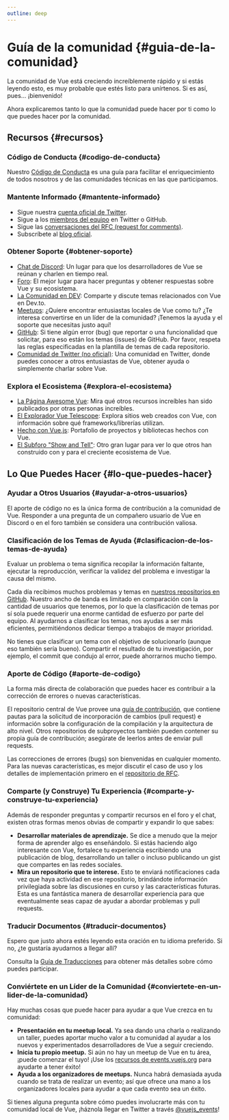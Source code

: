 ```yaml
---
outline: deep
---
```


# Guía de la comunidad {#guia-de-la-comunidad}

La comunidad de Vue está creciendo increíblemente rápido y si estás leyendo esto, es muy probable que estés listo para unírtenos. Si es así, pues... ¡bienvenido!

Ahora explicaremos tanto lo que la comunidad puede hacer por ti como lo que puedes hacer por la comunidad.

## Recursos {#recursos}

### Código de Conducta {#codigo-de-conducta}

Nuestro [Código de Conducta](/about/coc) es una guía para facilitar el enriquecimiento de todos nosotros y de las comunidades técnicas en las que participamos.

### Mantente Informado {#mantente-informado}

- Sigue nuestra [cuenta oficial de Twitter](https://twitter.com/vuejs).
- Sigue a los [miembros del equipo](./team) en Twitter o GitHub.
- Sigue las [conversaciones del RFC (request for comments)](https://github.com/vuejs/rfcs).
- Subscríbete al [blog oficial](https://blog.vuejs.org/).

### Obtener Soporte {#obtener-soporte}

- [Chat de Discord](https://chat.vuejs.org/): Un lugar para que los desarrolladores de Vue se reúnan y charlen en tiempo real.
- [Foro](https://forum.vuejs.org/): El mejor lugar para hacer preguntas y obtener respuestas sobre Vue y su ecosistema.
- [La Comunidad en DEV](https://dev.to/t/vue): Comparte y discute temas relacionados con Vue en Dev.to.
- [Meetups](https://events.vuejs.org/meetups): ¿Quiere encontrar entusiastas locales de Vue como tu? ¿Te interesa convertirse en un líder de la comunidad? ¡Tenemos la ayuda y el soporte que necesitas justo aquí!
- [GitHub](https://github.com/vuejs): Si tiene algún error (bug) que reportar o una funcionalidad que solicitar, para eso están los temas (issues) de GitHub. Por favor, respeta las reglas especificadas en la plantilla de temas de cada repositorio.
- [Comunidad de Twitter (no oficial)](https://twitter.com/i/communities/1516368750634840064): Una comunidad en Twitter, donde puedes conocer a otros entusiastas de Vue, obtener ayuda o simplemente charlar sobre Vue.

### Explora el Ecosistema {#explora-el-ecosistema}

- [La Página Awesome Vue](https://github.com/vuejs/awesome-vue): Mira qué otros recursos increíbles han sido publicados por otras personas increíbles.
- [El Explorador Vue Telescope](https://vuetelescope.com/explore): Explora sitios web creados con Vue, con información sobre qué frameworks/librerías utilizan.
- [Hecho con Vue.js](https://madewithvuejs.com/): Portafolio de proyectos y bibliotecas hechos con Vue.
- [El Subforo "Show and Tell"](https://forum.vuejs.org/c/show-and-tell): Otro gran lugar para ver lo que otros han construido con y para el creciente ecosistema de Vue.

## Lo Que Puedes Hacer {#lo-que-puedes-hacer}

### Ayudar a Otros Usuarios {#ayudar-a-otros-usuarios}

El aporte de código no es la única forma de contribución a la comunidad de Vue. Responder a una pregunta de un compañero usuario de Vue en Discord o en el foro también se considera una contribución valiosa.

### Clasificación de los Temas de Ayuda {#clasificacion-de-los-temas-de-ayuda}

Evaluar un problema o tema significa recopilar la información faltante, ejecutar la reproducción, verificar la validez del problema e investigar la causa del mismo.

Cada día recibimos muchos problemas y temas en [nuestros repositorios en GitHub](https://github.com/vuejs). Nuestro ancho de banda es limitado en comparación con la cantidad de usuarios que tenemos, por lo que la clasificación de temas por sí sola puede requerir una enorme cantidad de esfuerzo por parte del equipo. Al ayudarnos a clasificar los temas, nos ayudas a ser más eficientes, permitiéndonos dedicar tiempo a trabajos de mayor prioridad.

No tienes que clasificar un tema con el objetivo de solucionarlo (aunque eso también sería bueno). Compartir el resultado de tu investigación, por ejemplo, el commit que condujo al error, puede ahorrarnos mucho tiempo.

### Aporte de Código {#aporte-de-codigo}

La forma más directa de colaboración que puedes hacer es contribuir a la corrección de errores o nuevas características.

El repositorio central de Vue provee una [guía de contribución](https://github.com/vuejs/core/blob/main/.github/contributing.md), que contiene pautas para la solicitud de incorporación de cambios (pull request) e información sobre la configuración de la compilación y la arquitectura de alto nivel. Otros repositorios de subproyectos también pueden contener su propia guía de contribución; asegúrate de leerlos antes de enviar pull requests.

Las correcciones de errores (bugs) son bienvenidas en cualquier momento. Para las nuevas características, es mejor discutir el caso de uso y los detalles de implementación primero en el [repositorio de RFC](https://github.com/vuejs/rfcs/discussions).

### Comparte (y Construye) Tu Experiencia {#comparte-y-construye-tu-experiencia}

Además de responder preguntas y compartir recursos en el foro y el chat, existen otras formas menos obvias de compartir y expandir lo que sabes:

- **Desarrollar materiales de aprendizaje.** Se dice a menudo que la mejor forma de aprender algo es enseñándolo. Si estás haciendo algo interesante con Vue, fortalece tu experiencia escribiendo una publicación de blog, desarrollando un taller o incluso publicando un gist que compartes en las redes sociales.
- **Mira un repositorio que te interese.** Esto te enviará notificaciones cada vez que haya actividad en ese repositorio, brindándote información privilegiada sobre las discusiones en curso y las características futuras. Esta es una fantástica manera de desarrollar experiencia para que eventualmente seas capaz de ayudar a abordar problemas y pull requests.

### Traducir Documentos {#traducir-documentos}

Espero que justo ahora estés leyendo esta oración en tu idioma preferido. Si no, ¿te gustaría ayudarnos a llegar allí?

Consulta la [Guía de Traducciones](/translations/) para obtener más detalles sobre cómo puedes participar.

### Conviértete en un Líder de la Comunidad {#conviertete-en-un-lider-de-la-comunidad}

Hay muchas cosas que puede hacer para ayudar a que Vue crezca en tu comunidad:

- **Presentación en tu meetup local.** Ya sea dando una charla o realizando un taller, puedes aportar mucho valor a tu comunidad al ayudar a los nuevos y experimentados desarrolladores de Vue a seguir creciendo.
- **Inicia tu propio meetup.** Si aún no hay un meetup de Vue en tu área, ¡puede comenzar el tuyo! ¡Use los [recursos de events.vuejs.org](https://events.vuejs.org/resources/#getting-started) para ayudarte a tener éxito!
- **Ayuda a los organizadores de meetups.** Nunca habrá demasiada ayuda cuando se trata de realizar un evento; así que ofrece una mano a los organizadores locales para ayudar a que cada evento sea un éxito.

Si tienes alguna pregunta sobre cómo puedes involucrarte más con tu comunidad local de Vue, ¡háznola llegar en Twitter a través [@vuejs_events](https://www.twitter.com/vuejs_events)!
